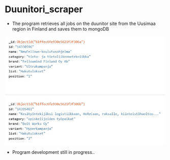 # Duunitori_scraper
* The program retrieves all jobs on the duunitor site from the Uusimaa region in Finland and saves them to mongoDB

![alt text](https://github.com/aapopalkama/Duunitori_scraper/blob/main/data.jpg)


* Program development still in progress..
